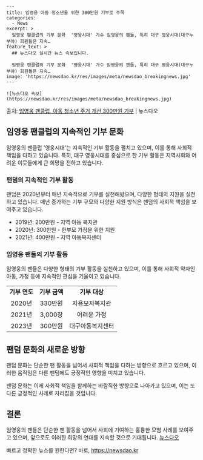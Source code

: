     ---
    title: 임영웅 아동 청소년을 위한 300만원 기부로 주목
    categories:
      - News
    excerpt: >
      임영웅 팬클럽의 기부 문화  '영웅시대' 가수 임영웅의 팬들, 특히 대구 영웅시대(대구누부야) 회원들은 지속…
    feature_text: >
      ## 뉴스다오 실시간 뉴스 속보입니다.
    
      임영웅 팬클럽의 기부 문화  '영웅시대' 가수 임영웅의 팬들, 특히 대구 영웅시대(대구누부야) 회원들은 지속…
    image: 'https://newsdao.kr/res/images/meta/newsdao_breakingnews.jpg'
    ---
    
    ![뉴스다오 속보](https://newsdao.kr/res/images/meta/newsdao_breakingnews.jpg)

<p>출처: <a href="https://newsdao.kr/4493" rel="dofollow">임영웅 팬클럽, 아동 청소년 주거 개선 300만원 기부</a> | 뉴스다오</p>

<h2 data-ke-size="size26">임영웅 팬클럽의 지속적인 기부 문화</h2>
임영웅의 팬클럽 '영웅시대'는 지속적인 기부 활동을 펼치고 있으며, 이를 통해 사회적 책임을 다하고 있습니다. 특히, 대구 영웅시대를 중심으로 한 기부 활동은 지역사회와 어려운 이웃들에게 큰 희망을 전하고 있습니다.

<h3>팬덤의 지속적인 기부 활동</h3>
팬덤은 2020년부터 매년 지속적으로 기부를 실천해왔으며, 다양한 형태의 지원을 실천하고 있습니다. 매년 증가하는 기부 규모와 다양한 지원 방식은 팬덤의 사회적 책임을 보여주고 있습니다.

<ul>
  <li>2019년: 200만원 - 지역 아동 복지관</li>
  <li>2020년: 300만원 - 한부모 가정을 위한 지원</li>
  <li>2021년: 400만원 - 지역 아동복지센터</li>
</ul>

<h3>임영웅 팬들의 기부 활동</h3>
임영웅의 팬들은 다양한 형태의 기부 활동을 실천하고 있으며, 이를 통해 사회적 약자인 아동, 가정 등에 지속적인 관심을 기울이고 있습니다.

<table>
  <tr>
    <td style="text-align: center; height: 17px;"><b>기부 연도</b></td>
    <td style="text-align: center; height: 17px;"><b>기부 금액</b></td>
    <td style="text-align: center; height: 17px;"><b>기부 대상</b></td>
  </tr>
  <tr>
    <td style="text-align: center; height: 17px;">2020년</td>
    <td style="text-align: center; height: 17px;">330만원</td>
    <td style="text-align: center; height: 17px;">자용모자복지관</td>
  </tr>
  <tr>
    <td style="text-align: center; height: 17px;">2021년</td>
    <td style="text-align: center; height: 17px;">3,000장</td>
    <td style="text-align: center; height: 17px;">어려운 가정</td>
  </tr>
  <tr>
    <td style="text-align: center; height: 17px;">2023년</td>
    <td style="text-align: center; height: 17px;">300만원</td>
    <td style="text-align: center; height: 17px;">대구아동복지센터</td>
  </tr>
</table>

<h2 data-ke-size="size26">팬덤 문화의 새로운 방향</h2>
팬덤 문화는 단순한 팬 활동을 넘어서 사회적 책임을 다하는 방향으로 흐르고 있으며, 이러한 움직임은 다른 팬덤에도 긍정적인 영향을 미치고 있습니다.

<p data-ke-size="size16">팬덤 문화는 이제 사회적 책임을 함께하는 바람직한 방향으로 나아가고 있으며, 이는 또 다른 긍정적인 사례로 자리잡을 것입니다.</p>

<h2 data-ke-size="size26">결론</h2>
임영웅의 팬들은 단순한 팬 활동을 넘어서 사회에 기여하는 훌륭한 모범 사례를 보여주고 있으며, 앞으로도 이러한 희망의 연대를 지속할 것으로 기대됩니다. <a href="https://newsdao.kr/4493">뉴스다오</a> 

빠르고 정확한 뉴스를 원한다면? 바로, <a href="https://newsdao.kr" rel="dofollow">https://newsdao.kr</a>


    
